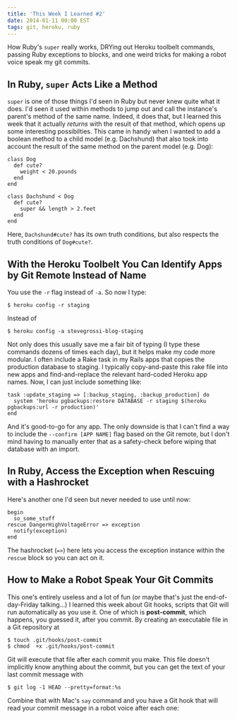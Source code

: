 ```yaml
---
title: 'This Week I Learned #2'
date: 2014-01-11 00:00 EST
tags: git, heroku, ruby
---
```


How Ruby's `super` really works, DRYing out Heroku toolbelt commands, passing Ruby exceptions to blocks, and one weird tricks for making a robot voice speak my git commits.

<!--more-->

## In Ruby, `super` Acts Like a Method

`super` is one of those things I'd seen in Ruby but never knew quite what it does. I'd seen it used within methods to jump out and call the instance's parent's method of the same name. Indeed, it does that, but I learned this week that it actually *returns* with the result of that method, which opens up some interesting possibilties. This came in handy when I wanted to add a boolean method to a child model (e.g. Dachshund) that also took into account the result of the same method on the parent model (e.g. Dog):

    class Dog
      def cute?
        weight < 20.pounds
      end
    end

    class Dachshund < Dog
      def cute?
        super && length > 2.feet
      end
    end

Here, `Dachshund#cute?` has its own truth conditions, but also respects the truth conditions of `Dog#cute?`.

## With the Heroku Toolbelt You Can Identify Apps by Git Remote Instead of Name

You use the `-r` flag instead of `-a`. So now I type:

    $ heroku config -r staging

Instead of

    $ heroku config -a stevegrossi-blog-staging

Not only does this usually save me a fair bit of typing (I type these commands dozens of times each day), but it helps make my code more modular. I often include a Rake task in my Rails apps that copies the production database to staging. I typically copy-and-paste this rake file into new apps and find-and-replace the relevant hard-coded Heroku app names. Now, I can just include something like:

    task :update_staging => [:backup_staging, :backup_production] do
      system 'heroku pgbackups:restore DATABASE -r staging $(heroku pgbackups:url -r production)'
    end

And it's good-to-go for any app. The only downside is that I can't find a way to include the `--confirm [APP NAME]` flag based on the Git remote, but I don't mind having to manually enter that as a safety-check before wiping that database with an import.

## In Ruby, Access the Exception when Rescuing with a Hashrocket

Here's another one I'd seen but never needed to use until now:

    begin
      so_some_stuff
    rescue DangerHighVoltageError => exception
      notify(exception)
    end

The hashrocket (`=>`) here lets you access the exception instance within the `rescue` block so you can act on it.

## How to Make a Robot Speak Your Git Commits

This one's entirely useless and a lot of fun (or maybe that's just the end-of-day-Friday talking...) I learned this week about Git hooks, scripts that Git will run automatically as you use it. One of which is **post-commit**, which happens, you guessed it, after you commit. By creating an executable file in a Git repository at

    $ touch .git/hooks/post-commit
    $ chmod  +x .git/hooks/post-commit

Git will execute that file after each commit you make. This file doesn't implicitly know anything about the commit, but you can get the text of your last commit message with

    $ git log -1 HEAD --pretty=format:%s

Combine that with Mac's `say` command and you have a Git hook that will read your commit message in a robot voice after each one:

<script src="https://gist.github.com/stevegrossi/8361585.js"></script>
